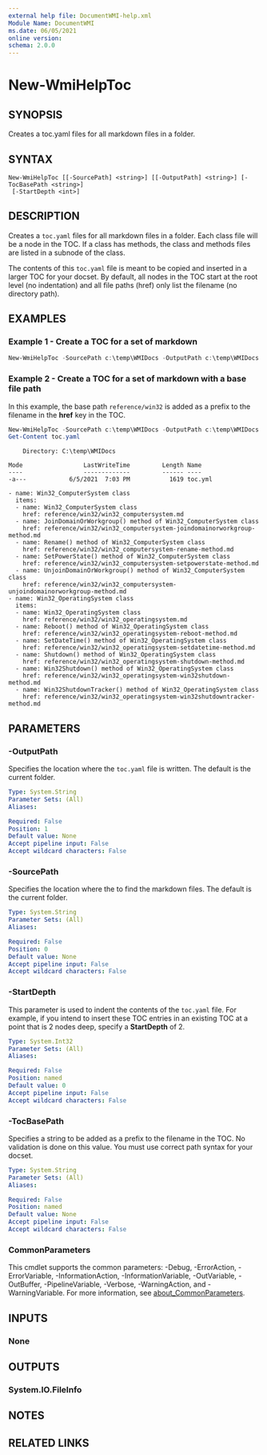 ```yaml
---
external help file: DocumentWMI-help.xml
Module Name: DocumentWMI
ms.date: 06/05/2021
online version:
schema: 2.0.0
---
```


# New-WmiHelpToc

## SYNOPSIS
Creates a toc.yaml files for all markdown files in a folder.

## SYNTAX

```
New-WmiHelpToc [[-SourcePath] <string>] [[-OutputPath] <string>] [-TocBasePath <string>]
 [-StartDepth <int>]
```

## DESCRIPTION

Creates a `toc.yaml` files for all markdown files in a folder. Each class file will be a node in the
TOC. If a class has methods, the class and methods files are listed in a subnode of the class.

The contents of this `toc.yaml` file is meant to be copied and inserted in a larger TOC for your
docset. By default, all nodes in the TOC start at the root level (no indentation) and all file paths
(href) only list the filename (no directory path).

## EXAMPLES

### Example 1 - Create a TOC for a set of markdown

```powershell
New-WmiHelpToc -SourcePath c:\temp\WMIDocs -OutputPath c:\temp\WMIDocs
```

### Example 2 - Create a TOC for a set of markdown with a base file path

In this example, the base path `reference/win32` is added as a prefix to the filename in the
**href** key in the TOC.

```powershell
New-WmiHelpToc -SourcePath c:\temp\WMIDocs -OutputPath c:\temp\WMIDocs -TocBasePath 'reference/win32'
Get-Content toc.yaml
```

```Output
    Directory: C:\temp\WMIDocs

Mode                 LastWriteTime         Length Name
----                 -------------         ------ ----
-a---            6/5/2021  7:03 PM           1619 toc.yml

- name: Win32_ComputerSystem class
  items:
  - name: Win32_ComputerSystem class
    href: reference/win32/win32_computersystem.md
  - name: JoinDomainOrWorkgroup() method of Win32_ComputerSystem class
    href: reference/win32/win32_computersystem-joindomainorworkgroup-method.md
  - name: Rename() method of Win32_ComputerSystem class
    href: reference/win32/win32_computersystem-rename-method.md
  - name: SetPowerState() method of Win32_ComputerSystem class
    href: reference/win32/win32_computersystem-setpowerstate-method.md
  - name: UnjoinDomainOrWorkgroup() method of Win32_ComputerSystem class
    href: reference/win32/win32_computersystem-unjoindomainorworkgroup-method.md
- name: Win32_OperatingSystem class
  items:
  - name: Win32_OperatingSystem class
    href: reference/win32/win32_operatingsystem.md
  - name: Reboot() method of Win32_OperatingSystem class
    href: reference/win32/win32_operatingsystem-reboot-method.md
  - name: SetDateTime() method of Win32_OperatingSystem class
    href: reference/win32/win32_operatingsystem-setdatetime-method.md
  - name: Shutdown() method of Win32_OperatingSystem class
    href: reference/win32/win32_operatingsystem-shutdown-method.md
  - name: Win32Shutdown() method of Win32_OperatingSystem class
    href: reference/win32/win32_operatingsystem-win32shutdown-method.md
  - name: Win32ShutdownTracker() method of Win32_OperatingSystem class
    href: reference/win32/win32_operatingsystem-win32shutdowntracker-method.md
```

## PARAMETERS

### -OutputPath

Specifies the location where the `toc.yaml` file is written. The default is the current folder.

```yaml
Type: System.String
Parameter Sets: (All)
Aliases:

Required: False
Position: 1
Default value: None
Accept pipeline input: False
Accept wildcard characters: False
```

### -SourcePath

Specifies the location where the to find the markdown files. The default is the current folder.

```yaml
Type: System.String
Parameter Sets: (All)
Aliases:

Required: False
Position: 0
Default value: None
Accept pipeline input: False
Accept wildcard characters: False
```

### -StartDepth

This parameter is used to indent the contents of the `toc.yaml` file. For example, if you intend to
insert these TOC entries in an existing TOC at a point that is 2 nodes deep, specify a
**StartDepth** of 2.

```yaml
Type: System.Int32
Parameter Sets: (All)
Aliases:

Required: False
Position: named
Default value: 0
Accept pipeline input: False
Accept wildcard characters: False
```

### -TocBasePath

Specifies a string to be added as a prefix to the filename in the TOC. No validation is done on this
value. You must use correct path syntax for your docset.

```yaml
Type: System.String
Parameter Sets: (All)
Aliases:

Required: False
Position: named
Default value: None
Accept pipeline input: False
Accept wildcard characters: False
```

### CommonParameters

This cmdlet supports the common parameters: -Debug, -ErrorAction, -ErrorVariable,
-InformationAction, -InformationVariable, -OutVariable, -OutBuffer, -PipelineVariable, -Verbose,
-WarningAction, and -WarningVariable. For more information, see
[about_CommonParameters](http://go.microsoft.com/fwlink/?LinkID=113216).

## INPUTS

### None

## OUTPUTS

### System.IO.FileInfo

## NOTES

## RELATED LINKS
